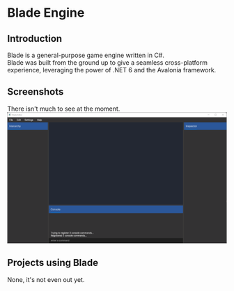 ﻿# Blade Engine

## Introduction
Blade is a general-purpose game engine written in C#.  
Blade was built from the ground up to give a seamless cross-platform experience, leveraging the power of .NET 6 and the Avalonia framework.

## Screenshots
There isn't much to see at the moment.
![Editor window](Screenshots/Editor.png)

## Projects using Blade
None, it's not even out yet.